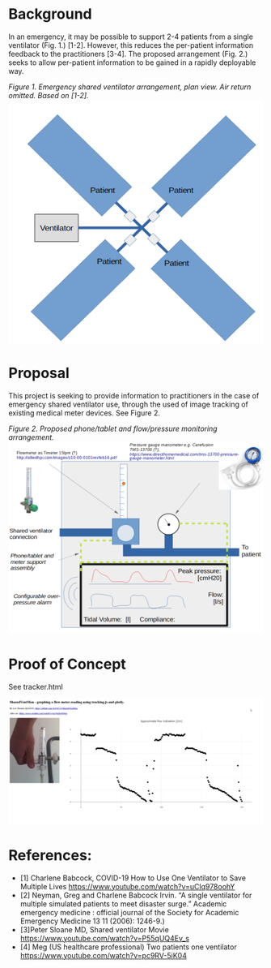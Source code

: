 # Background

In an emergency, it may be possible to support 2-4 patients from a single ventilator (Fig. 1.) [1-2]. However, this reduces the per-patient information feedback to the practitioners [3-4]. The proposed arrangement (Fig. 2.) seeks to allow per-patient information to be gained in a rapidly deployable way.

*Figure 1. Emergency shared ventilator arrangement, plan view. Air return omitted. Based on [1-2].*
![Figure 1](https://github.com/4c656554/SharedVentMon/blob/master/SharedVentPlan.png)

# Proposal

This project is seeking to provide information to practitioners in the case of emergency shared ventilator use, through the used of image tracking of existing medical meter devices. See Figure 2.


*Figure 2.  Proposed phone/tablet and flow/pressure monitoring arrangement.*
![Figure 2](https://github.com/4c656554/SharedVentMon/blob/master/Fig2.png)


#  Proof of Concept

See tracker.html

![PoC](https://github.com/4c656554/SharedVentMon/blob/master/FlowGraphSnap.png)





# References:

- [1] Charlene Babcock, COVID-19 How to Use One Ventilator to Save Multiple Lives https://www.youtube.com/watch?v=uClq978oohY
- [2] Neyman, Greg and Charlene Babcock Irvin. “A single ventilator for multiple simulated patients to meet disaster surge.” Academic emergency medicine : official journal of the Society for Academic Emergency Medicine 13 11 (2006): 1246-9.)
- [3]Peter Sloane MD, Shared ventilator Movie https://www.youtube.com/watch?v=P55qUQ4Ev_s
- [4] Meg (US healthcare professional) Two patients one ventilator https://www.youtube.com/watch?v=pc9RV-5iK04 



